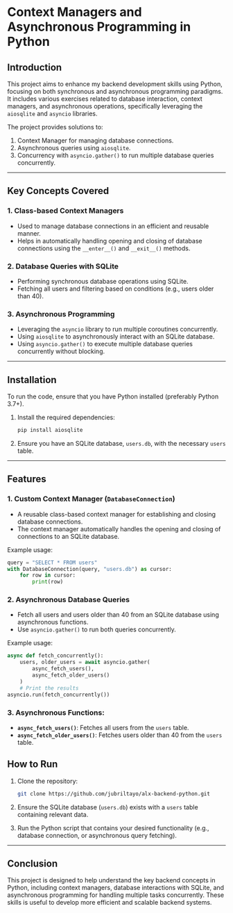 # Context Managers and Asynchronous Programming in Python

## Introduction

This project aims to enhance my backend development skills using Python, focusing on both synchronous and asynchronous programming paradigms. It includes various exercises related to database interaction, context managers, and asynchronous operations, specifically leveraging the `aiosqlite` and `asyncio` libraries.

The project provides solutions to:
1. Context Manager for managing database connections.
2. Asynchronous queries using `aiosqlite`.
3. Concurrency with `asyncio.gather()` to run multiple database queries concurrently.

---

## Key Concepts Covered

### 1. **Class-based Context Managers**
   - Used to manage database connections in an efficient and reusable manner.
   - Helps in automatically handling opening and closing of database connections using the `__enter__()` and `__exit__()` methods.

### 2. **Database Queries with SQLite**
   - Performing synchronous database operations using SQLite.
   - Fetching all users and filtering based on conditions (e.g., users older than 40).
   
### 3. **Asynchronous Programming**
   - Leveraging the `asyncio` library to run multiple coroutines concurrently.
   - Using `aiosqlite` to asynchronously interact with an SQLite database.
   - Using `asyncio.gather()` to execute multiple database queries concurrently without blocking.

---

## Installation

To run the code, ensure that you have Python installed (preferably Python 3.7+).

1. Install the required dependencies:
   ```bash
   pip install aiosqlite
   ```

2. Ensure you have an SQLite database, `users.db`, with the necessary `users` table.

---

## Features

### 1. **Custom Context Manager (`DatabaseConnection`)**
   - A reusable class-based context manager for establishing and closing database connections.
   - The context manager automatically handles the opening and closing of connections to an SQLite database.

   Example usage:
   ```python
   query = "SELECT * FROM users"
   with DatabaseConnection(query, "users.db") as cursor:
       for row in cursor:
           print(row)
   ```

### 2. **Asynchronous Database Queries**
   - Fetch all users and users older than 40 from an SQLite database using asynchronous functions.
   - Use `asyncio.gather()` to run both queries concurrently.

   Example usage:
   ```python
   async def fetch_concurrently():
       users, older_users = await asyncio.gather(
           async_fetch_users(),
           async_fetch_older_users()
       )
       # Print the results
   asyncio.run(fetch_concurrently())
   ```

### 3. **Asynchronous Functions:**
   - **`async_fetch_users()`**: Fetches all users from the `users` table.
   - **`async_fetch_older_users()`**: Fetches users older than 40 from the `users` table.


## How to Run

1. Clone the repository:
   ```bash
   git clone https://github.com/jubriltayo/alx-backend-python.git
   ```

2. Ensure the SQLite database (`users.db`) exists with a `users` table containing relevant data.

3. Run the Python script that contains your desired functionality (e.g., database connection, or asynchronous query fetching).

---

## Conclusion

This project is designed to help understand the key backend concepts in Python, including context managers, database interactions with SQLite, and asynchronous programming for handling multiple tasks concurrently. These skills is useful to develop more efficient and scalable backend systems.
